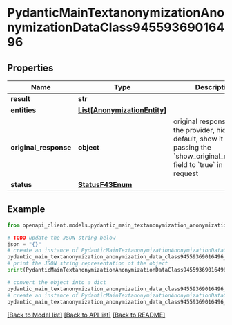 # PydanticMainTextanonymizationAnonymizationDataClass94559369016496


## Properties

Name | Type | Description | Notes
------------ | ------------- | ------------- | -------------
**result** | **str** |  | 
**entities** | [**List[AnonymizationEntity]**](AnonymizationEntity.md) |  | [optional] 
**original_response** | **object** | original response sent by the provider, hidden by default, show it by passing the &#x60;show_original_response&#x60; field to &#x60;true&#x60; in your request | [optional] 
**status** | [**StatusF43Enum**](StatusF43Enum.md) |  | 

## Example

```python
from openapi_client.models.pydantic_main_textanonymization_anonymization_data_class94559369016496 import PydanticMainTextanonymizationAnonymizationDataClass94559369016496

# TODO update the JSON string below
json = "{}"
# create an instance of PydanticMainTextanonymizationAnonymizationDataClass94559369016496 from a JSON string
pydantic_main_textanonymization_anonymization_data_class94559369016496_instance = PydanticMainTextanonymizationAnonymizationDataClass94559369016496.from_json(json)
# print the JSON string representation of the object
print(PydanticMainTextanonymizationAnonymizationDataClass94559369016496.to_json())

# convert the object into a dict
pydantic_main_textanonymization_anonymization_data_class94559369016496_dict = pydantic_main_textanonymization_anonymization_data_class94559369016496_instance.to_dict()
# create an instance of PydanticMainTextanonymizationAnonymizationDataClass94559369016496 from a dict
pydantic_main_textanonymization_anonymization_data_class94559369016496_form_dict = pydantic_main_textanonymization_anonymization_data_class94559369016496.from_dict(pydantic_main_textanonymization_anonymization_data_class94559369016496_dict)
```
[[Back to Model list]](../README.md#documentation-for-models) [[Back to API list]](../README.md#documentation-for-api-endpoints) [[Back to README]](../README.md)



